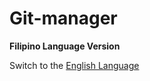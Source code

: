 # Git-manager

**Filipino Language Version**

Switch to the [English Language](https://github.com/SUFandom/git-manager)
